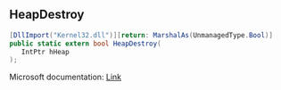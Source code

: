 ## HeapDestroy

```csharp
[DllImport("Kernel32.dll")][return: MarshalAs(UnmanagedType.Bool)]
public static extern bool HeapDestroy(
   IntPtr hHeap
);
```

Microsoft documentation: [Link](https://docs.microsoft.com/en-us/windows/win32/api/heapapi/nf-heapapi-heapdestroy)
